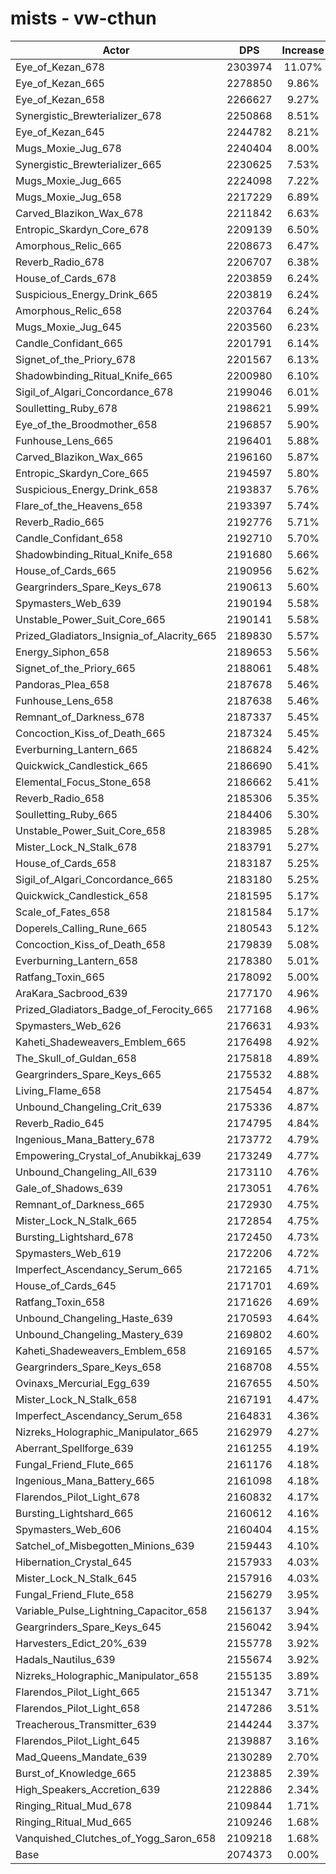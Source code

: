 # mists - vw-cthun
| Actor | DPS | Increase |
|---|:---:|:---:|
|Eye_of_Kezan_678|2303974|11.07%|
|Eye_of_Kezan_665|2278850|9.86%|
|Eye_of_Kezan_658|2266627|9.27%|
|Synergistic_Brewterializer_678|2250868|8.51%|
|Eye_of_Kezan_645|2244782|8.21%|
|Mugs_Moxie_Jug_678|2240404|8.00%|
|Synergistic_Brewterializer_665|2230625|7.53%|
|Mugs_Moxie_Jug_665|2224098|7.22%|
|Mugs_Moxie_Jug_658|2217229|6.89%|
|Carved_Blazikon_Wax_678|2211842|6.63%|
|Entropic_Skardyn_Core_678|2209139|6.50%|
|Amorphous_Relic_665|2208673|6.47%|
|Reverb_Radio_678|2206707|6.38%|
|House_of_Cards_678|2203859|6.24%|
|Suspicious_Energy_Drink_665|2203819|6.24%|
|Amorphous_Relic_658|2203764|6.24%|
|Mugs_Moxie_Jug_645|2203560|6.23%|
|Candle_Confidant_665|2201791|6.14%|
|Signet_of_the_Priory_678|2201567|6.13%|
|Shadowbinding_Ritual_Knife_665|2200980|6.10%|
|Sigil_of_Algari_Concordance_678|2199046|6.01%|
|Soulletting_Ruby_678|2198621|5.99%|
|Eye_of_the_Broodmother_658|2196857|5.90%|
|Funhouse_Lens_665|2196401|5.88%|
|Carved_Blazikon_Wax_665|2196160|5.87%|
|Entropic_Skardyn_Core_665|2194597|5.80%|
|Suspicious_Energy_Drink_658|2193837|5.76%|
|Flare_of_the_Heavens_658|2193397|5.74%|
|Reverb_Radio_665|2192776|5.71%|
|Candle_Confidant_658|2192710|5.70%|
|Shadowbinding_Ritual_Knife_658|2191680|5.66%|
|House_of_Cards_665|2190956|5.62%|
|Geargrinders_Spare_Keys_678|2190613|5.60%|
|Spymasters_Web_639|2190194|5.58%|
|Unstable_Power_Suit_Core_665|2190141|5.58%|
|Prized_Gladiators_Insignia_of_Alacrity_665|2189830|5.57%|
|Energy_Siphon_658|2189653|5.56%|
|Signet_of_the_Priory_665|2188061|5.48%|
|Pandoras_Plea_658|2187678|5.46%|
|Funhouse_Lens_658|2187638|5.46%|
|Remnant_of_Darkness_678|2187337|5.45%|
|Concoction_Kiss_of_Death_665|2187324|5.45%|
|Everburning_Lantern_665|2186824|5.42%|
|Quickwick_Candlestick_665|2186690|5.41%|
|Elemental_Focus_Stone_658|2186662|5.41%|
|Reverb_Radio_658|2185306|5.35%|
|Soulletting_Ruby_665|2184406|5.30%|
|Unstable_Power_Suit_Core_658|2183985|5.28%|
|Mister_Lock_N_Stalk_678|2183791|5.27%|
|House_of_Cards_658|2183187|5.25%|
|Sigil_of_Algari_Concordance_665|2183180|5.25%|
|Quickwick_Candlestick_658|2181595|5.17%|
|Scale_of_Fates_658|2181584|5.17%|
|Doperels_Calling_Rune_665|2180543|5.12%|
|Concoction_Kiss_of_Death_658|2179839|5.08%|
|Everburning_Lantern_658|2178380|5.01%|
|Ratfang_Toxin_665|2178092|5.00%|
|AraKara_Sacbrood_639|2177170|4.96%|
|Prized_Gladiators_Badge_of_Ferocity_665|2177168|4.96%|
|Spymasters_Web_626|2176631|4.93%|
|Kaheti_Shadeweavers_Emblem_665|2176498|4.92%|
|The_Skull_of_Guldan_658|2175818|4.89%|
|Geargrinders_Spare_Keys_665|2175532|4.88%|
|Living_Flame_658|2175454|4.87%|
|Unbound_Changeling_Crit_639|2175336|4.87%|
|Reverb_Radio_645|2174795|4.84%|
|Ingenious_Mana_Battery_678|2173772|4.79%|
|Empowering_Crystal_of_Anubikkaj_639|2173249|4.77%|
|Unbound_Changeling_All_639|2173110|4.76%|
|Gale_of_Shadows_639|2173051|4.76%|
|Remnant_of_Darkness_665|2172930|4.75%|
|Mister_Lock_N_Stalk_665|2172854|4.75%|
|Bursting_Lightshard_678|2172450|4.73%|
|Spymasters_Web_619|2172206|4.72%|
|Imperfect_Ascendancy_Serum_665|2172165|4.71%|
|House_of_Cards_645|2171701|4.69%|
|Ratfang_Toxin_658|2171626|4.69%|
|Unbound_Changeling_Haste_639|2170593|4.64%|
|Unbound_Changeling_Mastery_639|2169802|4.60%|
|Kaheti_Shadeweavers_Emblem_658|2169165|4.57%|
|Geargrinders_Spare_Keys_658|2168708|4.55%|
|Ovinaxs_Mercurial_Egg_639|2167655|4.50%|
|Mister_Lock_N_Stalk_658|2167191|4.47%|
|Imperfect_Ascendancy_Serum_658|2164831|4.36%|
|Nizreks_Holographic_Manipulator_665|2162979|4.27%|
|Aberrant_Spellforge_639|2161255|4.19%|
|Fungal_Friend_Flute_665|2161176|4.18%|
|Ingenious_Mana_Battery_665|2161098|4.18%|
|Flarendos_Pilot_Light_678|2160832|4.17%|
|Bursting_Lightshard_665|2160612|4.16%|
|Spymasters_Web_606|2160404|4.15%|
|Satchel_of_Misbegotten_Minions_639|2159443|4.10%|
|Hibernation_Crystal_645|2157933|4.03%|
|Mister_Lock_N_Stalk_645|2157916|4.03%|
|Fungal_Friend_Flute_658|2156279|3.95%|
|Variable_Pulse_Lightning_Capacitor_658|2156137|3.94%|
|Geargrinders_Spare_Keys_645|2156042|3.94%|
|Harvesters_Edict_20%_639|2155778|3.92%|
|Hadals_Nautilus_639|2155674|3.92%|
|Nizreks_Holographic_Manipulator_658|2155135|3.89%|
|Flarendos_Pilot_Light_665|2151347|3.71%|
|Flarendos_Pilot_Light_658|2147286|3.51%|
|Treacherous_Transmitter_639|2144244|3.37%|
|Flarendos_Pilot_Light_645|2139887|3.16%|
|Mad_Queens_Mandate_639|2130289|2.70%|
|Burst_of_Knowledge_665|2123885|2.39%|
|High_Speakers_Accretion_639|2122886|2.34%|
|Ringing_Ritual_Mud_678|2109844|1.71%|
|Ringing_Ritual_Mud_665|2109246|1.68%|
|Vanquished_Clutches_of_Yogg_Saron_658|2109218|1.68%|
|Base|2074373|0.00%|
